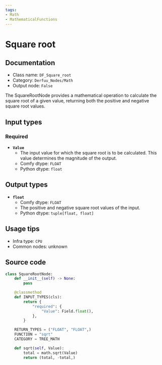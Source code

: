 ```yaml
---
tags:
- Math
- MathematicalFunctions
---
```


# Square root
## Documentation
- Class name: `DF_Square_root`
- Category: `Derfuu_Nodes/Math`
- Output node: `False`

The SquareRootNode provides a mathematical operation to calculate the square root of a given value, returning both the positive and negative square root values.
## Input types
### Required
- **`Value`**
    - The input value for which the square root is to be calculated. This value determines the magnitude of the output.
    - Comfy dtype: `FLOAT`
    - Python dtype: `float`
## Output types
- **`float`**
    - Comfy dtype: `FLOAT`
    - The positive and negative square root values of the input.
    - Python dtype: `tuple[float, float]`
## Usage tips
- Infra type: `CPU`
- Common nodes: unknown


## Source code
```python
class SquareRootNode:
    def __init__(self) -> None:
        pass

    @classmethod
    def INPUT_TYPES(cls):
        return {
            "required": {
                "Value": Field.float(),
            },
        }

    RETURN_TYPES = ("FLOAT", "FLOAT",)
    FUNCTION = "sqrt"
    CATEGORY = TREE_MATH

    def sqrt(self, Value):
        total = math.sqrt(Value)
        return (total, -total,)

```
